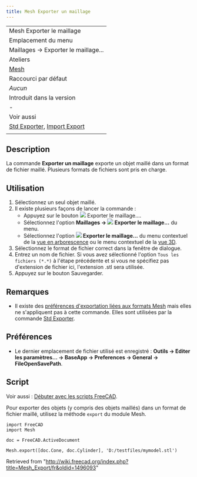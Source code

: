 ```yaml
---
title: Mesh Exporter un maillage
---
```

|  |
| --- |
| Mesh Exporter le maillage |
| Emplacement du menu |
| Maillages → Exporter le maillage... |
| Ateliers |
| [Mesh](/Mesh_Workbench/fr "Mesh Workbench/fr") |
| Raccourci par défaut |
| *Aucun* |
| Introduit dans la version |
| - |
| Voir aussi |
| [Std Exporter](/Std_Export/fr "Std Export/fr"), [Import Export](/Import_Export/fr "Import Export/fr") |
|  |

## Description

La commande **Exporter un maillage** exporte un objet maillé dans un format de fichier maillé. Plusieurs formats de fichiers sont pris en charge.

## Utilisation

1. Sélectionnez un seul objet maillé.
2. Il existe plusieurs façons de lancer la commande :
   * Appuyez sur le bouton ![](/images/Mesh_Export.svg) Exporter le maillage....
   * Sélectionnez l'option **Maillages → ![](/images/Mesh_Export.svg) Exporter le maillage...** du menu.
   * Sélectionnez l'option **![](/images/Mesh_Export.svg) Exporter le maillage...** du menu contextuel de la [vue en arborescence](/Tree_view/fr "Tree view/fr") ou le menu contextuel de la [vue 3D](/3D_view/fr "3D view/fr").
3. Sélectionnez le format de fichier correct dans la fenêtre de dialogue.
4. Entrez un nom de fichier. Si vous avez sélectionné l'option `Tous les fichiers (*.*)` à l'étape précédente et si vous ne spécifiez pas d'extension de fichier ici, l'extension .stl sera utilisée.
5. Appuyez sur le bouton Sauvegarder.

## Remarques

* Il existe des [préférences d'exportation liées aux formats Mesh](/Import_Export_Preferences/fr#Formats_Mesh "Import Export Preferences/fr") mais elles ne s'appliquent pas à cette commande. Elles sont utilisées par la commande [Std Exporter](/Std_Export/fr "Std Export/fr").

## Préférences

* Le dernier emplacement de fichier utilisé est enregistré : **Outils → Editer les paramètres... → BaseApp → Preferences → General → FileOpenSavePath**.

## Script

Voir aussi : [Débuter avec les scripts FreeCAD](/FreeCAD_Scripting_Basics/fr "FreeCAD Scripting Basics/fr").

Pour exporter des objets (y compris des objets maillés) dans un format de fichier maillé, utilisez la méthode `export` du module Mesh.

```
import FreeCAD
import Mesh

doc = FreeCAD.ActiveDocument

Mesh.export([doc.Cone, doc.Cylinder], 'D:/testfiles/mymodel.stl')

```

Retrieved from "<http://wiki.freecad.org/index.php?title=Mesh_Export/fr&oldid=1496093>"